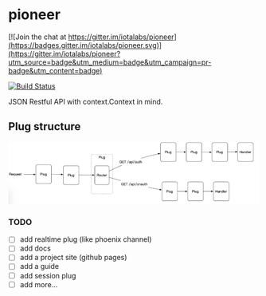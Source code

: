 # pioneer

[![Join the chat at https://gitter.im/iotalabs/pioneer](https://badges.gitter.im/iotalabs/pioneer.svg)](https://gitter.im/iotalabs/pioneer?utm_source=badge&utm_medium=badge&utm_campaign=pr-badge&utm_content=badge)

[![Build Status](https://travis-ci.org/iotalabs/pioneer.svg?branch=master)](https://travis-ci.org/iotalabs/pioneer)

JSON Restful API with context.Context in mind.

## Plug structure
![Image of Plug](./doc/arch.png)

### TODO
- [ ] add realtime plug (like phoenix channel)
- [ ] add docs
- [ ] add a project site (github pages)
- [ ] add a guide
- [ ] add session plug
- [ ] add more...
